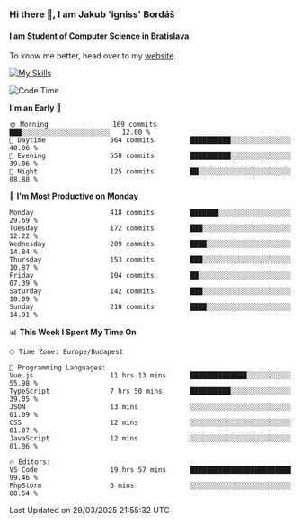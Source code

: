 ### Hi there 👋, I am Jakub 'igniss' Bordáš

#### I am Student of Computer Science in Bratislava
To know me better, head over to my [website](https://bordas.sk).

[![My Skills](https://skillicons.dev/icons?i=js,typescript,html,css,figma,svelte,vue,next,postgresql,nest,express,nodejs)](https://bordas.sk)


<!--START_SECTION:waka-->
![Code Time](http://img.shields.io/badge/Code%20Time-1%2C765%20hrs%2046%20mins-blue)

**I'm an Early 🐤** 

```text
🌞 Morning                169 commits         ███░░░░░░░░░░░░░░░░░░░░░░   12.00 % 
🌆 Daytime                564 commits         ██████████░░░░░░░░░░░░░░░   40.06 % 
🌃 Evening                550 commits         ██████████░░░░░░░░░░░░░░░   39.06 % 
🌙 Night                  125 commits         ██░░░░░░░░░░░░░░░░░░░░░░░   08.88 % 
```
📅 **I'm Most Productive on Monday** 

```text
Monday                   418 commits         ███████░░░░░░░░░░░░░░░░░░   29.69 % 
Tuesday                  172 commits         ███░░░░░░░░░░░░░░░░░░░░░░   12.22 % 
Wednesday                209 commits         ████░░░░░░░░░░░░░░░░░░░░░   14.84 % 
Thursday                 153 commits         ███░░░░░░░░░░░░░░░░░░░░░░   10.87 % 
Friday                   104 commits         ██░░░░░░░░░░░░░░░░░░░░░░░   07.39 % 
Saturday                 142 commits         ███░░░░░░░░░░░░░░░░░░░░░░   10.09 % 
Sunday                   210 commits         ████░░░░░░░░░░░░░░░░░░░░░   14.91 % 
```


📊 **This Week I Spent My Time On** 

```text
🕑︎ Time Zone: Europe/Budapest

💬 Programming Languages: 
Vue.js                   11 hrs 13 mins      ██████████████░░░░░░░░░░░   55.98 % 
TypeScript               7 hrs 50 mins       ██████████░░░░░░░░░░░░░░░   39.05 % 
JSON                     13 mins             ░░░░░░░░░░░░░░░░░░░░░░░░░   01.09 % 
CSS                      12 mins             ░░░░░░░░░░░░░░░░░░░░░░░░░   01.07 % 
JavaScript               12 mins             ░░░░░░░░░░░░░░░░░░░░░░░░░   01.06 % 

🔥 Editors: 
VS Code                  19 hrs 57 mins      █████████████████████████   99.46 % 
PhpStorm                 6 mins              ░░░░░░░░░░░░░░░░░░░░░░░░░   00.54 % 
```


 Last Updated on 29/03/2025 21:55:32 UTC
<!--END_SECTION:waka-->
